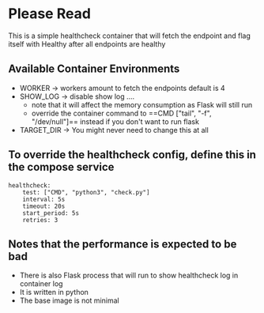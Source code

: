 # Please Read
This is a simple healthcheck container that will fetch the endpoint and flag itself with Healthy after all endpoints are healthy

## Available Container Environments
- WORKER -> workers amount to fetch the endpoints default is 4
- SHOW_LOG -> disable show log .... 
  - note that it will affect the memory consumption as Flask will still run
  - override the container command to ==CMD ["tail", "-f", "/dev/null"]== instead if you don't want to run flask
- TARGET_DIR -> You might never need to change this at all

## To override the healthcheck config, define this in the compose service
```
healthcheck:
    test: ["CMD", "python3", "check.py"]
    interval: 5s
    timeout: 20s
    start_period: 5s
    retries: 3
```

## Notes that the performance is expected to be bad
- There is also Flask process that will run to show healthcheck log in container log
- It is written in python
- The base image is not minimal